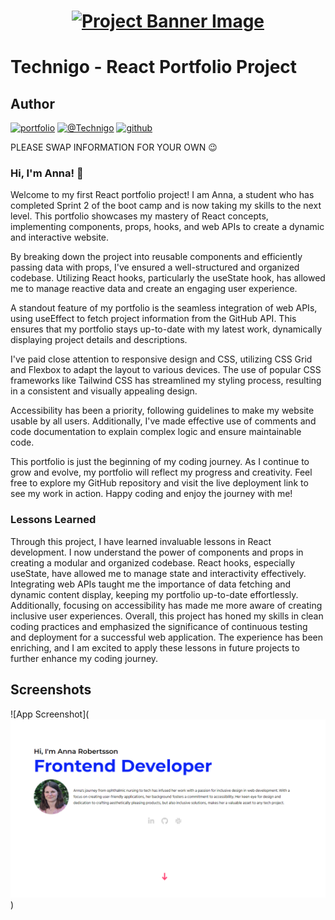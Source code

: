 <h1 align="center">
  <a href="">
    <img src="/react-p.svg" alt="Project Banner Image">
  </a>
</h1>

# Technigo - React Portfolio Project

## Author

[![portfolio](https://img.shields.io/badge/my_portfolio-000?style=for-the-badge&logo=ko-fi&logoColor=white)](https://project-portfolio-anna-robertsson.netlify.app/)
[![@Technigo](https://img.shields.io/badge/linkedin-0A66C2?style=for-the-badge&logo=linkedin&logoColor=white)](https://www.linkedin.com/in/anna-robertsson-829967272/)
[![github](https://img.shields.io/badge/github-181717?style=for-the-badge&logo=github&logoColor=white)](https://github.com/AnnaRobertsson)

PLEASE SWAP INFORMATION FOR YOUR OWN 😉

### Hi, I'm Anna! 👋

Welcome to my first React portfolio project! I am Anna, a student who has completed Sprint 2 of the boot camp and is now taking my skills to the next level. This portfolio showcases my mastery of React concepts, implementing components, props, hooks, and web APIs to create a dynamic and interactive website.

By breaking down the project into reusable components and efficiently passing data with props, I've ensured a well-structured and organized codebase. Utilizing React hooks, particularly the useState hook, has allowed me to manage reactive data and create an engaging user experience.

A standout feature of my portfolio is the seamless integration of web APIs, using useEffect to fetch project information from the GitHub API. This ensures that my portfolio stays up-to-date with my latest work, dynamically displaying project details and descriptions.

I've paid close attention to responsive design and CSS, utilizing CSS Grid and Flexbox to adapt the layout to various devices. The use of popular CSS frameworks like Tailwind CSS has streamlined my styling process, resulting in a consistent and visually appealing design.

Accessibility has been a priority, following guidelines to make my website usable by all users. Additionally, I've made effective use of comments and code documentation to explain complex logic and ensure maintainable code.

This portfolio is just the beginning of my coding journey. As I continue to grow and evolve, my portfolio will reflect my progress and creativity. Feel free to explore my GitHub repository and visit the live deployment link to see my work in action. Happy coding and enjoy the journey with me!

### Lessons Learned

Through this project, I have learned invaluable lessons in React development. I now understand the power of components and props in creating a modular and organized codebase. React hooks, especially useState, have allowed me to manage state and interactivity effectively. Integrating web APIs taught me the importance of data fetching and dynamic content display, keeping my portfolio up-to-date effortlessly. Additionally, focusing on accessibility has made me more aware of creating inclusive user experiences. Overall, this project has honed my skills in clean coding practices and emphasized the significance of continuous testing and deployment for a successful web application. The experience has been enriching, and I am excited to apply these lessons in future projects to further enhance my coding journey.

## Screenshots

![App Screenshot](![Screenshot of the portfolio](public/assets/Screenshot-portfolio.png))
